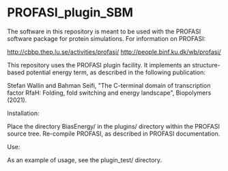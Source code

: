 # PROFASI_plugin_SBM

The software in this repository is meant to be used with the PROFASI software package for protein simulations. For information on PROFASI:

http://cbbp.thep.lu.se/activities/profasi/
http://people.binf.ku.dk/wb/profasi/

This repository uses the PROFASI plugin facility. It implements an structure-based potential energy term, as described in the following publication: 

Stefan Wallin and Bahman Seifi, "The C-terminal domain of transcription factor RfaH: Folding, fold switching and energy landscape", Biopolymers (2021). 

Installation: 

Place the directory BiasEnergy/ in the plugins/ directory within the PROFASI source tree. Re-compile PROFASI, as described in PROFASI documentation. 

Use: 

As an example of usage, see the plugin_test/ directory. 
